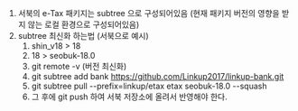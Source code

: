 
1. 서북의 e-Tax 패키지는 subtree 으로 구성되어있음 (현재 패키지 버전의 영향을 받지 않는 로컬 환경으로 구성되어있음)
2. subtree 최신화 하는법 (서북으로 예시)
	1. shin_v18 > 18
	2. 18 > seobuk-18.0
	3. git remote -v (버전 최신화)
	4. git subtree add bank https://github.com/Linkup2017/linkup-bank.git
	5. git subtree pull --prefix=linkup/etax etax seobuk-18.0 --squash
	6. 그 후에 git push 하여 서북 저장소에 올려서 반영해야 한다.